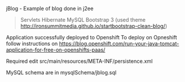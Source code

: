 jBlog - Example of blog done in j2ee
> Servlets
> Hibernate
> MySQL
> Bootstrap 3 (used theme http://ironsummitmedia.github.io/startbootstrap-clean-blog/)

Application successfully deployed to Openshift
To deploy on Opneshift follow instructions on https://blog.openshift.com/run-your-java-tomcat-application-for-free-on-openshifts-paas/

Required edit src/main/resources/META-INF/persistence.xml

MySQL schema are in mysqlSchema/jblog.sql

